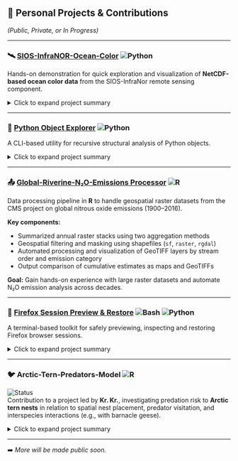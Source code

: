 
<!--
**ddu-rodwolf/ddu-rodwolf** is a ✨ _special_ ✨ repository because its `README.md` (this file) appears on your GitHub profile.

Here are some ideas to get you started:

- 🔭 I’m currently working on ...
- 🌱 I’m currently learning ...
- 👯 I’m looking to collaborate on ...
- 🤔 I’m looking for help with ...
- 💬 Ask me about ...
- 📫 How to reach me: ...
- 😄 Pronouns: ...
- ⚡ Fun fact: ...
-->

## 📁 Personal Projects & Contributions  
*(Public, Private, or In Progress)*

---

### 🛰️ [**SIOS-InfraNOR-Ocean-Color**](https://github.com/ddu-rodwolf/SIOS-InfraNOR-Ocean-Color) ![Python](https://img.shields.io/badge/language-Python-blue)  
Hands-on demonstration for quick exploration and visualization of **NetCDF-based ocean color data** from the SIOS-InfraNor remote sensing component.

<details>
<summary>Click to expand project summary</summary>
&nbsp;

🧭 This project showcases how to explore and analyze remote sensing data stored in **NetCDF4** format using Python, with a focus on **phytoplankton biomass estimation** via **Chlorophyll-a (CHL-a)** concentrations.  
📡 The dataset used is the **first remote sensing product released** by [NERSC](https://nersc.no/) under the **SIOS-InfraNor** initiative — a distributed research infrastructure for long-term environmental monitoring in Svalbard.  
📈 The script includes spatial plotting and a basic biomass estimation using a user-defined mixed layer depth (MLD), meant for exploratory and illustrative purposes.

**Key components:**  
- Loading remote sensing CHL-a data via NetCDF4  
- Plotting spatial distribution with masked invalid data  
- Estimating biomass using CHL-a × MLD × grid cell area  
- Minimal setup, reusable for similar Arctic datasets  

**Focus:** Fast prototyping, accessibility of Arctic Earth Observation data, and educational outreach.

</details>

---

### 🔧 [**Python Object Explorer**](https://github.com/ddu-rodwolf/Python-Object-Explorer) ![Python](https://img.shields.io/badge/language-Python-blue)
A CLI-based utility for recursive structural analysis of Python objects.  
<details>
<summary>Click to expand project summary</summary>
&nbsp;

This project provides a structured, richly formatted exploration of Python objects, suitable for researchers and developers working with unfamiliar libraries or dynamically generated code.

**Key features:**  
- 🔍 Deep introspection of objects, classes, modules, and inheritance chains  
- 🧩 Recursively traverses attributes and `__mro__`  
- 🌈 Colored, indented, and grouped output via [rich](https://github.com/Textualize/rich)  
- 📚 Markdown export and optional file output for documentation or sharing  
- 🧪 Usable within notebooks or as a shell utility  

Originally developed as a personal research tool to complement RE workflows and ontology inspection tasks.

**Project status:** 🧪 Internal project, preparing for publication  
**Tech stack:** 🔬 Python, `rich`, reflection tools, RE-friendly CLI

</details>

---

### 📤 [**Global-Riverine-N₂O-Emissions Processor**](https://github.com/ddu-rodwolf/Global-Riverine-N2O-Emissions)  ![R](https://img.shields.io/badge/language-R-blue)
Data processing pipeline in **R** to handle geospatial raster datasets from the CMS project on global nitrous oxide emissions (1900–2016).

**Key components:**  
- Summarized annual raster stacks using two aggregation methods  
- Geospatial filtering and masking using shapefiles (`sf`, `raster`, `rgdal`)  
- Automated processing and visualization of GeoTIFF layers by stream order and emission category  
- Output comparison of cumulative estimates as maps and GeoTIFFs  

**Goal:** Gain hands-on experience with large raster datasets and automate N₂O emission analysis across decades.

---

### 🦊 [**Firefox Session Preview & Restore**](https://github.com/ddu-rodwolf/Firefox-Session-Preview-Restore) ![Bash](https://img.shields.io/badge/language-Bash-green) ![Python](https://img.shields.io/badge/language-Python-blue)
A terminal-based toolkit for safely previewing, inspecting and restoring Firefox browser sessions.  
<details>
<summary>Click to expand project summary</summary>
&nbsp;

This project provides a color-coded, structured preview of saved Firefox sessions so you can inspect windows, tab groups and URLs before restoring them. It is aimed at power users who want fine-grained control over session recovery and backup workflows.

**Key features:**  
- 📂 **Session selection** by profile and date (supports `_pre-restore` snapshots)  
- 🖥 **Interactive preview** of windows, groups and tabs with 256-color ANSI highlighting and configurable palettes  
- 🧩 `jq`-powered structured parsing via `jq_preview_with_groups.jq` for robust extraction of windows/groups/tabs  
- 🐍 **Python decoder** `decode_jsonlz4.py` to safely decompress Firefox `*.jsonlz4` session files (uses `lz4.block`)  
- 💾 **Safe restore flow** — backs up the current session before restoring and offers confirm prompts  
- 📄 **Markdown export** option for saved previews (good for documentation or audit trails)  
- 🛠 Modular scripts: `preview_firefox_session.sh`, `restore_firefox_session.sh`, and supportive helpers

**Implementation detail — decoder:**  
The included Python utility decodes Firefox LZ4-compressed session files to plain JSON so `jq` can parse them. It handles the Firefox `mozLz40\0` header, decompresses with `lz4.block`, and prints UTF‑8 JSON to stdout. It also installs a SIGPIPE handler so piping into other tools is safe.

</details>

---

### 🐦 Arctic-Tern-Predators-Model ![R](https://img.shields.io/badge/language-R-blue)
![Status](https://img.shields.io/badge/status-private-yellow)  
Contribution to a project led by **Kr. Kr.**, investigating predation risk to **Arctic tern nests** in relation to spatial nest placement, predator visitation, and interspecies interactions (e.g., with barnacle geese).
<details>
<summary>Click to expand project summary</summary>
&nbsp;

🧠 The analytical approach and model architecture were conceived and developed by **Kr. Kr.**  
🧩 Contribution was provided through a utility that trialed parameter combinations — combining loops and convergence controls — to identify stable model configurations and resolve convergence issues.

**Key methods:**  
- Survival analysis using **Cox Proportional Hazards Models** with time-dependent covariates  
- Predator visitation modeled with **Zero-inflated Binomial GLMs**  
- Model fitting via **Maximum Likelihood Estimation**, selection using **AIC**  
- R packages: `survival`, `survminer`, `optim`  

**Focus:** Investigating how predator pressure varies with goose behavior and proximity to Arctic tern colonies.

</details>

---

➡️ *More will be made public soon.* <!-- — feel free to [get in touch](mailto:your.email@example.com) for details. -->


